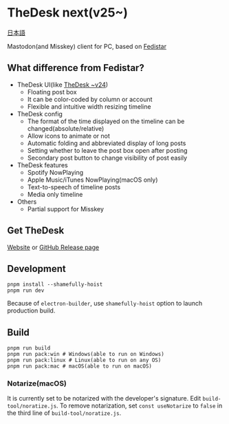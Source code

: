 # TheDesk next(v25~)

[日本語](https://github.com/cutls/thedesk-next/blob/main/README.ja.md)

Mastodon(and Misskey) client for PC, based on [Fedistar](https://github.com/h3poteto/fedistar)

## What difference from Fedistar?

* TheDesk UI(like [TheDesk ~v24](https://github.com/cutls/TheDesk))
  * Floating post box
  * It can be color-coded by column or account
  * Flexible and intuitive width resizing timeline
* TheDesk config
  * The format of the time displayed on the timeline can be changed(absolute/relative)
  * Allow icons to animate or not
  * Automatic folding and abbreviated display of long posts
  * Setting whether to leave the post box open after posting
  * Secondary post button to change visibility of post easily
* TheDesk features
  * Spotify NowPlaying
  * Apple Music/iTunes NowPlaying(macOS only)
  * Text-to-speech of timeline posts
  * Media only timeline
* Others
  * Partial support for Misskey


## Get TheDesk

[Website](https://thedesk.top) or [GitHub Release page](https://github.com/cutls/thedesk-next/releases)

## Development

```
pnpm install --shamefully-hoist
pnpm run dev
```

Because of `electron-builder`, use `shamefully-hoist` option to launch production build.

## Build

```
pnpm run build
pnpm run pack:win # Windows(able to run on Windows)
pnpm run pack:linux # Linux(able to run on any OS)
pnpm run pack:mac # macOS(able to run on macOS)

```

### Notarize(macOS)

It is currently set to be notarized with the developer's signature. Edit `build-tool/noratize.js`.
To remove notarization, set `const useNotarize` to `false` in the third line of `build-tool/noratize.js`.
